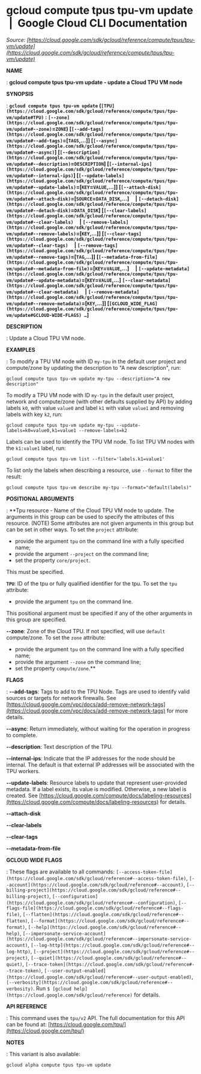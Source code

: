# gcloud compute tpus tpu-vm update  |  Google Cloud CLI Documentation

*Source: [https://cloud.google.com/sdk/gcloud/reference/compute/tpus/tpu-vm/update](https://cloud.google.com/sdk/gcloud/reference/compute/tpus/tpu-vm/update)*

**NAME**

: **gcloud compute tpus tpu-vm update - update a Cloud TPU VM node**

**SYNOPSIS**

: **`gcloud compute tpus tpu-vm update` (`[TPU](https://cloud.google.com/sdk/gcloud/reference/compute/tpus/tpu-vm/update#TPU)` : `[--zone](https://cloud.google.com/sdk/gcloud/reference/compute/tpus/tpu-vm/update#--zone)`=`ZONE`) [`[--add-tags](https://cloud.google.com/sdk/gcloud/reference/compute/tpus/tpu-vm/update#--add-tags)`=[`TAGS`,…]] [`[--async](https://cloud.google.com/sdk/gcloud/reference/compute/tpus/tpu-vm/update#--async)`] [`[--description](https://cloud.google.com/sdk/gcloud/reference/compute/tpus/tpu-vm/update#--description)`=`DESCRIPTION`] [`[--internal-ips](https://cloud.google.com/sdk/gcloud/reference/compute/tpus/tpu-vm/update#--internal-ips)`] [`[--update-labels](https://cloud.google.com/sdk/gcloud/reference/compute/tpus/tpu-vm/update#--update-labels)`=[`KEY`=`VALUE`,…]] [`[--attach-disk](https://cloud.google.com/sdk/gcloud/reference/compute/tpus/tpu-vm/update#--attach-disk)`=[`SOURCE`=`DATA_DISK`,…]     | `[--detach-disk](https://cloud.google.com/sdk/gcloud/reference/compute/tpus/tpu-vm/update#--detach-disk)`=`DATA_DISK`] [`[--clear-labels](https://cloud.google.com/sdk/gcloud/reference/compute/tpus/tpu-vm/update#--clear-labels)`     | `[--remove-labels](https://cloud.google.com/sdk/gcloud/reference/compute/tpus/tpu-vm/update#--remove-labels)`=[`KEY`,…]] [`[--clear-tags](https://cloud.google.com/sdk/gcloud/reference/compute/tpus/tpu-vm/update#--clear-tags)`     | `[--remove-tags](https://cloud.google.com/sdk/gcloud/reference/compute/tpus/tpu-vm/update#--remove-tags)`=[`TAG`,…]] [`[--metadata-from-file](https://cloud.google.com/sdk/gcloud/reference/compute/tpus/tpu-vm/update#--metadata-from-file)`=[`KEY`=`VALUE`,…]     | `[--update-metadata](https://cloud.google.com/sdk/gcloud/reference/compute/tpus/tpu-vm/update#--update-metadata)`=[`KEY`=`VALUE`,…] `[--clear-metadata](https://cloud.google.com/sdk/gcloud/reference/compute/tpus/tpu-vm/update#--clear-metadata)`     | `[--remove-metadata](https://cloud.google.com/sdk/gcloud/reference/compute/tpus/tpu-vm/update#--remove-metadata)`=[`KEY`,…]] [`[GCLOUD_WIDE_FLAG](https://cloud.google.com/sdk/gcloud/reference/compute/tpus/tpu-vm/update#GCLOUD-WIDE-FLAGS) …`]**

**DESCRIPTION**

: Update a Cloud TPU VM node.

**EXAMPLES**

: To modify a TPU VM node with ID `my-tpu` in the default user project
and compute/zone by updating the description to "A new description", run:

```
gcloud compute tpus tpu-vm update my-tpu --description="A new description"
```

To modify a TPU VM node with ID `my-tpu` in the default user project,
network and compute/zone (with other defaults supplied by API) by adding labels
`k0`, with value `value0` and label `k1` with
value `value1` and removing labels with key `k2`, run:

```
gcloud compute tpus tpu-vm update my-tpu --update-labels=k0=value0,k1=value1 --remove-labels=k2
```

Labels can be used to identify the TPU VM node. To list TPU VM nodes with the
`k1:value1` label, run:

```
gcloud compute tpus tpu-vm list --filter='labels.k1=value1'
```

To list only the labels when describing a resource, use `--format` to
filter the result:

```
gcloud compute tpus tpu-vm describe my-tpu --format="default(labels)"
```

**POSITIONAL ARGUMENTS**

: **Tpu resource - Name of the Cloud TPU VM node to update. The arguments in this
group can be used to specify the attributes of this resource. (NOTE) Some
attributes are not given arguments in this group but can be set in other ways.
To set the `project` attribute:

- provide the argument `tpu` on the command line with a fully specified
name;
- provide the argument `--project` on the command line;
- set the property `core/project`.

This must be specified.

**`TPU`**:
ID of the tpu or fully qualified identifier for the tpu.
To set the `tpu` attribute:

- provide the argument `tpu` on the command line.

This positional argument must be specified if any of the other arguments in this
group are specified.

**--zone**:
Zone of the Cloud TPU.
If not specified, will use `default` compute/zone.
To set the `zone` attribute:

- provide the argument `tpu` on the command line with a fully specified
name;
- provide the argument `--zone` on the command line;
- set the property `compute/zone`.**

**FLAGS**

: **--add-tags**:
Tags to add to the TPU Node. Tags are used to identify valid sources or targets
for network firewalls. See [https://cloud.google.com/vpc/docs/add-remove-network-tags](https://cloud.google.com/vpc/docs/add-remove-network-tags)
for more details.

**--async**:
Return immediately, without waiting for the operation in progress to complete.

**--description**:
Text description of the TPU.

**--internal-ips**:
Indicate that the IP addresses for the node should be internal. The default is
that external IP addresses will be associated with the TPU workers.

**--update-labels**:
Resource labels to update that represent user-provided metadata. If a label
exists, its value is modified. Otherwise, a new label is created. See [https://cloud.google.com/compute/docs/labeling-resources](https://cloud.google.com/compute/docs/labeling-resources)
for details.

**--attach-disk**

**--clear-labels**

**--clear-tags**

**--metadata-from-file**

**GCLOUD WIDE FLAGS**

: These flags are available to all commands: `[--access-token-file](https://cloud.google.com/sdk/gcloud/reference#--access-token-file)`,
`[--account](https://cloud.google.com/sdk/gcloud/reference#--account)`, `[--billing-project](https://cloud.google.com/sdk/gcloud/reference#--billing-project)`,
`[--configuration](https://cloud.google.com/sdk/gcloud/reference#--configuration)`,
`[--flags-file](https://cloud.google.com/sdk/gcloud/reference#--flags-file)`,
`[--flatten](https://cloud.google.com/sdk/gcloud/reference#--flatten)`, `[--format](https://cloud.google.com/sdk/gcloud/reference#--format)`, `[--help](https://cloud.google.com/sdk/gcloud/reference#--help)`, `[--impersonate-service-account](https://cloud.google.com/sdk/gcloud/reference#--impersonate-service-account)`,
`[--log-http](https://cloud.google.com/sdk/gcloud/reference#--log-http)`,
`[--project](https://cloud.google.com/sdk/gcloud/reference#--project)`, `[--quiet](https://cloud.google.com/sdk/gcloud/reference#--quiet)`, `[--trace-token](https://cloud.google.com/sdk/gcloud/reference#--trace-token)`, `[--user-output-enabled](https://cloud.google.com/sdk/gcloud/reference#--user-output-enabled)`,
`[--verbosity](https://cloud.google.com/sdk/gcloud/reference#--verbosity)`.
Run `$ [gcloud help](https://cloud.google.com/sdk/gcloud/reference)` for details.

**API REFERENCE**

: This command uses the `tpu/v2` API. The full documentation for this
API can be found at: [https://cloud.google.com/tpu/](https://cloud.google.com/tpu/)

**NOTES**

: This variant is also available:

```
gcloud alpha compute tpus tpu-vm update
```